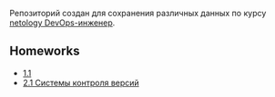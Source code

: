 Репозиторий создан для сохранения различных данных по курсу [netology DevOps-инженер](https://netology.ru/programs/devops).

## Homeworks

* [1.1](/src/homework/1.1) 
* [2.1 Системы контроля версий](/src/homework/2.1)